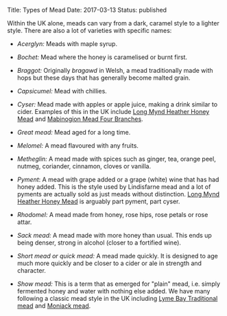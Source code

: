 Title: Types of Mead
Date: 2017-03-13
Status: published

Within the UK alone, meads can vary from a dark, caramel style to a lighter 
style. There are also a lot of varieties with specific names:

* *Acerglyn:* Meads with maple syrup.

* *Bochet:* Mead where the honey is caramelised or burnt first.

* *Braggot:* Originally *bragawd* in Welsh, a mead traditionally made with 
hops but these days that has generally become malted grain.

* *Capsicumel:* Mead with chillies.

* *Cyser:* Mead made with apples or apple juice, making a drink similar to 
cider. Examples of this in the UK include [Long Mynd Heather Honey Mead](/long-mynd-heather-honey-mead/)
and [Mabinogion Mead Four Branches](/mabinogion-mead-four-branches/).

* *Great mead:* Mead aged for a long time.

* *Melomel:* A mead flavoured with any fruits.

* *Metheglin:* A mead made with spices such as ginger, tea, orange peel,
  nutmeg, coriander, cinnamon, cloves or vanilla.

* *Pyment*: A mead with grape added or a grape (white) wine that has had 
honey added. This is the style used by Lindisfarne mead and a lot of pyments
are actually sold as just meads without distinction. 
[Long Mynd Heather Honey Mead](/long-mynd-heather-honey-mead/) is arguably
part pyment, part cyser.

* *Rhodomel:* A mead made from honey, rose hips, rose petals or rose attar.

* *Sack mead:* A mead made with more honey than usual. This ends up being 
denser, strong in alcohol (closer to a fortified wine).

* *Short mead or quick mead:* A mead made quickly. It is designed to age 
much more quickly and be closer to a cider or ale in strength and character.

* *Show mead:* This is a term that as emerged for "plain" mead, i.e. simply 
fermented honey and water with nothing else added. We have many following a
classic mead style in the UK including
[Lyme Bay Traditional mead](/lyme-bay-traditional/) and
[Moniack mead](/moniack-mead/).

